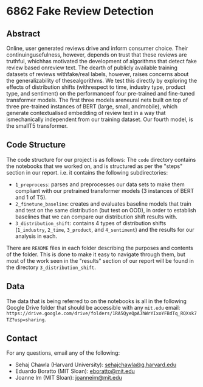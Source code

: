 # 6862 Fake Review Detection

## Abstract

Online, user generated reviews drive and inform consumer choice. Their continuingusefulness,  however,  depends  on  trust  that  these  reviews  are  truthful,  whichhas motivated the development of algorithms that detect fake review based onreview text.  The dearth of publicly available training datasets of reviews withfake/real  labels,  however,  raises  concerns  about  the  generalizability  of  thesealgorithms. We test this directly by exploring the effects of distribution shifts (withrespect to time, industry type, product type, and sentiment) on the performanceof four pre-trained and fine-tuned transformer models. The first three models areneural nets built on top of three pre-trained instances of BERT (large, small, andmobile), which generate contextualised embedding of review text in a way that ismechanically independent from our training dataset. Our fourth model, is the smallT5 transformer.

## Code Structure

The code structure for our project is as follows:
The `code` directory contains the notebooks that we worked on, and is structured as per the "steps" section in our report. i.e. it contains the following subdirectories:
* `1_preprocess`: parses and preprocesses our data sets to make them compliant with our pretrained transformer models (3 instances of BERT and 1 of T5).
* `2_finetune_baseline`: creates and evaluates baseline models that train and test on the same distribution (but test on OOD), in order to establish baselines that we can compare our distribution shift results with.
* `3_distribution_shift`: contains 4 types of distribution shifts (`1_industry`, `2_time`, `3_product`, and `4_sentiment`) and the results for our analysis in each. 

There are `README` files in each folder describing the purposes and contents of the folder. This is done to make it easy to navigate through them, but most of the work seen in the "results" section of our report will be found in the directory `3_distribution_shift`.

## Data

The data that is being referred to on the notebooks is all in the following Google Drive folder that should be accessible with any `mit.edu` email: `https://drive.google.com/drive/folders/1RA5QyeQpAJhWrYIxoYFBdTq_RQXsk7TZ?usp=sharing`.

## Contact

For any questions, email any of the following:
* Sehaj Chawla (Harvard University): sehajchawla@g.harvard.edu
* Eduardo Boratto (MIT Sloan): eboratto@mit.edu
* Joanne Im (MIT Sloan): joanneim@mit.edu
